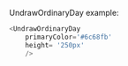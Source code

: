 UndrawOrdinaryDay example:
```js 
<UndrawOrdinaryDay
    primaryColor='#6c68fb'
    height= '250px'
    />
```